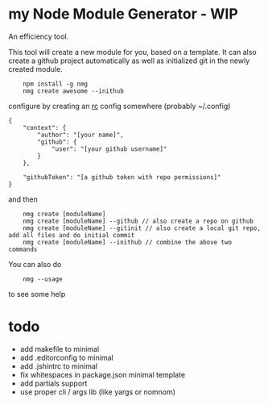 # my Node Module Generator - WIP

An efficiency tool.

This tool will create a new module for you, based on a template. It can also create a github project automatically as well as initialized git in the newly created module.

```
	npm install -g nmg
	nmg create awesome --inithub
```
configure by creating an [rc](https://github.com/dominictarr/rc) config somewhere (probably ~/.config)
```
{
	"context": {
		"author": "[your name]",
		"github": {
			"user": "[your github username]"
		}
	},

	"githubToken": "[a github token with repo permissions]"
}
```
and then
```
	nmg create [moduleName]
	nmg create [moduleName] --github // also create a repo on github
	nmg create [moduleName] --gitinit // also create a local git repo, add all files and do initial commit
	nmg create [moduleName] --inithub // combine the above two commands
```
You can also do
```
	nmg --usage
```
to see some help

# todo
- add makefile to minimal
- add .editorconfig to minimal
- add .jshintrc to minimal
- fix whitespaces in package.json minimal template
- add partials support
- use proper cli / args lib (like yargs or nomnom)